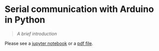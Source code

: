 # Serial communication with Arduino in Python

>*A brief introduction*

Please see a [jupyter notebook](Python-Arduino-Communication.ipynb) or a [pdf file](Python-Arduino-Communication.pdf).

